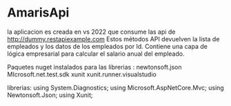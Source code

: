 # AmarisApi
la aplicacion es creada en vs 2022 que consume las api de 
 http://dummy.restapiexample.com
 Estos métodos API devuelven la lista de empleados y los datos de los empleados por Id.
 Contiene una capa de lógica empresarial para calcular el salario anual del empleado.
 
 Paquetes nuget instalados para las librerias :
 newtonsoft.json
 MIcrosoft.net.test.sdk
 xunit
 xunit.runner.visualstudio
 
 librerias:
 using System.Diagnostics;
 using Microsoft.AspNetCore.Mvc;
 using Newtonsoft.Json;
 using Xunit;
